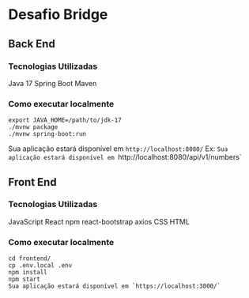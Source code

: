 # Desafio Bridge

## Back End
### Tecnologias Utilizadas
Java 17
Spring Boot
Maven

### Como executar localmente
```shell
export JAVA_HOME=/path/to/jdk-17
./mvnw package
./mvnw spring-boot:run
```
Sua aplicação estará disponível em `http://localhost:8080/`
Ex: `Sua aplicação estará disponível em `http://localhost:8080/api/v1/numbers`

## Front End
### Tecnologias Utilizadas
JavaScript
React
npm
react-bootstrap
axios
CSS
HTML

### Como executar localmente
```shell
cd frontend/
cp .env.local .env
npm install
npm start
Sua aplicação estará disponível em `https://localhost:3000/`
```
